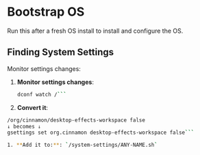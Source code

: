 # Bootstrap OS

Run this after a fresh OS install to install and configure the OS.

## Finding System Settings

Monitor settings changes:

1. **Monitor settings changes**:
   ```bash
   dconf watch /```
1. **Convert it**:
```bash
/org/cinnamon/desktop-effects-workspace false  
↓ becomes ↓  
gsettings set org.cinnamon desktop-effects-workspace false```

1. **Add it to:**: `/system-settings/ANY-NAME.sh`
